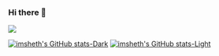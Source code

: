 ### Hi there 👋

![](https://komarev.com/ghpvc/?username=imsheth)

[![imsheth's GitHub stats-Dark](https://github-readme-stats.vercel.app/api?username=imsheth&show_icons=true&theme=dark#gh-dark-mode-only)](https://github.com/imsheth/github-readme-stats#gh-dark-mode-only)
[![imsheth's GitHub stats-Light](https://github-readme-stats.vercel.app/api?username=imsheth&show_icons=true&theme=default#gh-light-mode-only)](https://github.com/imsheth/github-readme-stats#gh-light-mode-only)

<!--
**imsheth/imsheth** is a ✨ _special_ ✨ repository because its `README.md` (this file) appears on your GitHub profile.

Here are some ideas to get you started:

- 🔭 I’m currently working on ...
- 🌱 I’m currently learning ...
- 👯 I’m looking to collaborate on ...
- 🤔 I’m looking for help with ...
- 💬 Ask me about ...
- 📫 How to reach me: ...
- 😄 Pronouns: ...
- ⚡ Fun fact: ...
-->
